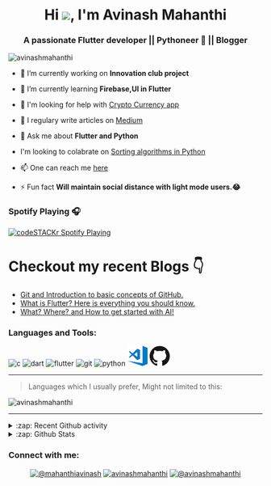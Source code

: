 <h1 align="center">Hi <img src="https://media.giphy.com/media/hvRJCLFzcasrR4ia7z/giphy.gif" width="25px">, I'm Avinash Mahanthi</h1>
<h3 align="center">A passionate Flutter developer || Pythoneer 🐍 || Blogger</h3>

<p align="left"> <img src="https://komarev.com/ghpvc/?username=avinashmahanthi" alt="avinashmahanthi" /> </p>

- 🔭 I’m currently working on **Innovation club project**

- 🌱 I’m currently learning **Firebase,UI in Flutter**

- 🤔 I'm looking for help with [Crypto Currency app](https://github.com/AvinashMahanthi/Bit_coin_tracker)

- 📝 I regulary write articles on [Medium](https://medium.com/@AvinashMahanthi)

- 💬 Ask me about **Flutter and Python**

- I'm looking to colabrate on [Sorting algorithms in Python](https://github.com/AvinashMahanthi/sorting-types)

- 📫 One can reach me [here](https://www.linkedin.com/in/avinash-mahanthi)

- ⚡ Fun fact **Will maintain social distance with light mode users.😂**


### Spotify Playing 🎧
[<img src="https://now-playing-codestackr.vercel.app/api/spotify-playing" alt="codeSTACKr Spotify Playing" width="350" />](https://open.spotify.com/user/swyqyimdc12jajde4vpwd2x1b)


# Checkout my recent Blogs 👇
<!-- BLOG-POST-LIST:START -->
- [Git and Introduction to basic concepts of GitHub.](https://medium.com/@AvinashMahanthi/git-and-introduction-to-basic-concepts-of-github-a7e7afc4705d?source=rss-5ae14ecb5e89------2)
- [What is Flutter? Here is everything you should know.](https://medium.com/@AvinashMahanthi/what-is-flutter-8febbac5e1b2?source=rss-5ae14ecb5e89------2)
- [What? Where? and How to get started with AI!](https://medium.com/@AvinashMahanthi/what-where-and-how-to-study-ai-2f3f84065479?source=rss-5ae14ecb5e89------2)
<!-- BLOG-POST-LIST:END -->



### Languages and Tools:
<p align="left"><img src="https://devicons.github.io/devicon/devicon.git/icons/c/c-original.svg" alt="c" width="40" height="40"/> <img src="https://www.vectorlogo.zone/logos/dartlang/dartlang-icon.svg" alt="dart" width="40" height="40"/> <img src="https://www.vectorlogo.zone/logos/flutterio/flutterio-icon.svg" alt="flutter" width="40" height="40"/> <img src="https://www.vectorlogo.zone/logos/git-scm/git-scm-icon.svg" alt="git" width="40" height="40"/> <img src="https://devicons.github.io/devicon/devicon.git/icons/python/python-original.svg" alt="python" width="40" height="40"/> <img src="https://raw.githubusercontent.com/github/explore/80688e429a7d4ef2fca1e82350fe8e3517d3494d/topics/visual-studio-code/visual-studio-code.png" alt="c" width="40" height="40"/> <img src="https://raw.githubusercontent.com/github/explore/78df643247d429f6cc873026c0622819ad797942/topics/github/github.png" alt="c" width="40" height="40" /> </p>

---

>Languages which I usually prefer, Might not limited to this:
<p><img align="centre" src="https://github-readme-stats.vercel.app/api/top-langs/?username=avinashmahanthi&layout=compact&hide=html&theme=synthwave" alt="avinashmahanthi" /></p>

---

<details>
  <summary>:zap: Recent Github activity</summary>  
  
<!--START_SECTION:activity-->
1. 🗣 Commented on [#23](https://github.com//gautamkrishnar/blog-post-workflow/issues/23) in [gautamkrishnar/blog-post-workflow](https://github.com//gautamkrishnar/blog-post-workflow)
2. 🗣 Commented on [#23](https://github.com//gautamkrishnar/blog-post-workflow/issues/23) in [gautamkrishnar/blog-post-workflow](https://github.com//gautamkrishnar/blog-post-workflow)
3. 🗣 Commented on [#23](https://github.com//gautamkrishnar/blog-post-workflow/issues/23) in [gautamkrishnar/blog-post-workflow](https://github.com//gautamkrishnar/blog-post-workflow)
4. ❗️ Opened issue [#23](https://github.com//gautamkrishnar/blog-post-workflow/issues/23) in [gautamkrishnar/blog-post-workflow](https://github.com//gautamkrishnar/blog-post-workflow)
5. 🗣 Commented on [#1](https://github.com//Mokkapps/mokkapps/issues/1) in [Mokkapps/mokkapps](https://github.com//Mokkapps/mokkapps)
<!--END_SECTION:activity-->

</details>

<details>
  <summary>:zap: Github Stats</summary>

  <img align="left" alt="codeSTACKr's Github Stats" src="https://github-readme-stats.codestackr.vercel.app/api?username=avinashmahanthi&show_icons=true&hide_border=true" />

</details>




### Connect with me:
<p align="center">
<a href="https://twitter.com/@mahanthiavinash" target="blank"><img align="center" src="https://cdn.jsdelivr.net/npm/simple-icons@3.0.1/icons/twitter.svg" alt="@mahanthiavinash" height="30" width="30" /></a>
<a href="https://linkedin.com/in/avinashmahanthi" target="blank"><img align="center" src="https://cdn.jsdelivr.net/npm/simple-icons@3.0.1/icons/linkedin.svg" alt="avinashmahanthi" height="30" width="30" /></a>
<a href="https://medium.com/@avinashmahanthi" target="blank"><img align="center" src="https://cdn.jsdelivr.net/npm/simple-icons@3.0.1/icons/medium.svg" alt="@avinashmahanthi" height="30" width="30" /></a>
</p>
